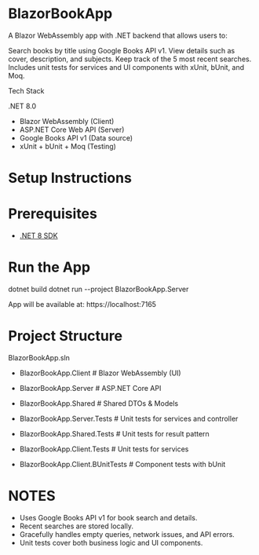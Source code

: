 # BlazorBookApp
A Blazor WebAssembly app with .NET backend that allows users to:

Search books by title using Google Books API v1.
View details such as cover, description, and subjects.
Keep track of the 5 most recent searches.
Includes unit tests for services and UI components with xUnit, bUnit, and Moq.

Tech Stack

.NET 8.0
- Blazor WebAssembly (Client)
- ASP.NET Core Web API (Server)
- Google Books API v1 (Data source)
- xUnit + bUnit + Moq (Testing)


# Setup Instructions
# Prerequisites
- [.NET 8 SDK](https://dotnet.microsoft.com/en-us/download)


# Run the App
dotnet build
dotnet run --project BlazorBookApp.Server

App will be available at: https://localhost:7165

# Project Structure
BlazorBookApp.sln
 - BlazorBookApp.Client            # Blazor WebAssembly (UI)
 - BlazorBookApp.Server            # ASP.NET Core API
 - BlazorBookApp.Shared            # Shared DTOs & Models
   
 - BlazorBookApp.Server.Tests      # Unit tests for services and controller
 - BlazorBookApp.Shared.Tests      # Unit tests for result pattern
 - BlazorBookApp.Client.Tests      # Unit tests for services
 - BlazorBookApp.Client.BUnitTests # Component tests with bUnit

# NOTES
- Uses Google Books API v1 for book search and details.
- Recent searches are stored locally.
- Gracefully handles empty queries, network issues, and API errors.
- Unit tests cover both business logic and UI components.
